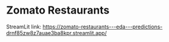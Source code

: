 # Zomato Restaurants

StreamLit link: https://zomato-restaurants---eda---predictions-drnf85zw8z7auae3ba8kpr.streamlit.app/
